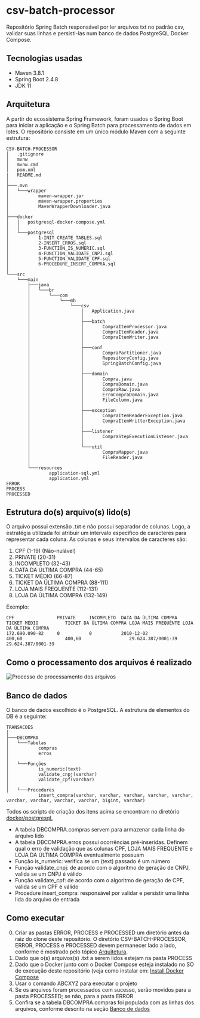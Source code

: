 # csv-batch-processor
Repositório Spring Batch responsável por ler arquivos txt no padrão csv, validar suas linhas e persisti-las num banco de dados PostgreSQL Docker Compose.
## Tecnologias usadas
- Maven 3.8.1
- Spring Boot 2.4.8
- JDK 11
## Arquitetura
A partir do ecossistema Spring Framework, foram usados o Spring Boot para iniciar a aplicação e o Spring Batch para processamento de dados em lotes.
O repositório consiste em um único módulo Maven com a seguinte estrutura:<br>

```text
CSV-BATCH-PROCESSOR
│   .gitignore
│   mvnw
│   mvnw.cmd
│   pom.xml
|   README.md
│
├───.mvn
│   └───wrapper
│           maven-wrapper.jar
│           maven-wrapper.properties
│           MavenWrapperDownloader.java
│
├───docker
│   │   postgresql-docker-compose.yml
│   │
│   └───postgresql
│           1-INIT_CREATE_TABLES.sql
│           2-INSERT_ERROS.sql
│           3-FUNCTION_IS_NUMERIC.sql
│           4-FUNCTION_VALIDATE_CNPJ.sql
│           5-FUNCTION_VALIDATE_CPF.sql
│           6-PROCEDURE_INSERT_COMPRA.sql
│
└───src
    └───main
        ├───java
        │   └───br
        │       └───com
        │           └───mh
        │               └───csv
        │                   │   Application.java
        │                   │
        │                   ├───batch
        │                   │       CompraItemProcessor.java
        │                   │       CompraItemReader.java
        │                   │       CompraItemWriter.java
        │                   │
        │                   ├───conf
        │                   │       CompraPartitioner.java
        │                   │       RepositoryConfig.java
        │                   │       SpringBatchConfig.java
        │                   │
        │                   ├───domain
        │                   │       Compra.java
        │                   │       CompraDomain.java
        │                   │       CompraRaw.java
        │                   │       ErroCompraDomain.java
        │                   │       FileColumn.java
        │                   │
        │                   ├───exception
        │                   │       CompraItemReaderException.java
        │                   │       CompraItemWritterException.java
        │                   │
        │                   ├───listener
        │                   │       CompraStepExecutionListener.java
        │                   │
        │                   └───util
        │                           CompraMapper.java
        │                           FileReader.java
        │
        └───resources
                application-sql.yml
                application.yml
ERROR
PROCESS
PROCESSED
```
## Estrutura do(s) arquivo(s) lido(s)
O arquivo possui extensão .txt e não possui separador de colunas. Logo, a estratégia utilizada foi atribuir um intervalo específico de caracteres para representar cada coluna.
As colunas e seus intervalos de caracteres são:
1. CPF (1-19) (Não-nulável)
2. PRIVATE (20-31)
3. INCOMPLETO (32-43)
4. DATA DA ÚLTIMA COMPRA (44-65)
5. TICKET MÉDIO (66-87)
6. TICKET DA ÚLTIMA COMPRA (88-111)
7. LOJA MAIS FREQUENTE (112-131)
8. LOJA DA ÚLTIMA COMPRA (132-149)

Exemplo:<br>
```text
CPF                PRIVATE     INCOMPLETO  DATA DA ÚLTIMA COMPRA TICKET MÉDIO          TICKET DA ÚLTIMA COMPRA LOJA MAIS FREQUÊNTE LOJA DA ÚLTIMA COMPRA
172.690.090-82     0           0           2010-12-02            400,60                400,60                  29.624.387/0001-39  29.624.387/0001-39
```

## Como o processamento dos arquivos é realizado
![Processo de processamento dos arquivos](https://drive.google.com/uc?export=view&id=1z7zXbndTPD_xFF2g1YrkHYdhIATDOVip)

## Banco de dados
O banco de dados escolhido é o PostgreSQL.
A estrutura de elementos do DB é a seguinte:

```text
TRANSACOES
│
├───DBCOMPRA
│   └───Tabelas
│           compras
│           erros
│
│   └───Funções
│           is_numeric(text)
│           validate_cnpj(varchar)
│           validate_cpf(varchar)
│
│   └───Procedures
            insert_compra(varchar, varchar, varchar, varchar, varchar, varchar, varchar, varchar, varchar, bigint, varchar)
```

Todos os scripts de criação dos itens acima se encontram no diretório [docker/postgresql.](https://github.com/marlonhildon/csv-batch-processor/tree/master/docker/postgresql)

* A tabela DBCOMPRA.compras servem para armazenar cada linha do arquivo lido
* A tabela DBCOMPRA.erros possui ocorrências pré-inseridas. Definem qual o erro de validação que as colunas CPF, LOJA MAIS FREQUENTE e LOJA DA ÚLTIMA COMPRA eventualmente possuam
* Função is_numeric: verifica se um (text) passado é um número
* Função validate_cnpj: de acordo com o algoritmo de geração de CNPJ, valida se um CNPJ é válido
* Função validate_cpf: de acordo com o algoritmo de geração de CPF, valida se um CPF é válido
* Procedure insert_compra: responsável por validar e persistir uma linha lida do arquivo de entrada 

## Como executar
0. Criar as pastas ERROR, PROCESS e PROCESSED um diretório antes da raiz do clone deste repositório. O diretório CSV-BATCH-PROCESSOR, ERROR, PROCESS e PROCESSED devem permanecer lado a lado, conforme é mostrado pelo tópico [Arquitetura](#arquitetura).
1. Dado que o(s) arquivos(s) .txt a serem lidos estejam na pasta PROCESS
2. Dado que o Docker junto com o Docker Compose esteja instalado no SO de execução deste repositório (veja como instalar em: [Install Docker Compose](https://docs.docker.com/compose/install/)
3. Usar o comando ABCXYZ para executar o projeto
4. Se os arquivos foram processados com sucesso, serão movidos para a pasta PROCESSED; se não, para a pasta ERROR
5. Confira se a tabela DBCOMPRA.compras foi populada com as linhas dos arquivos, conforme descrito na seção [Banco de dados](#banco-de-dados)
